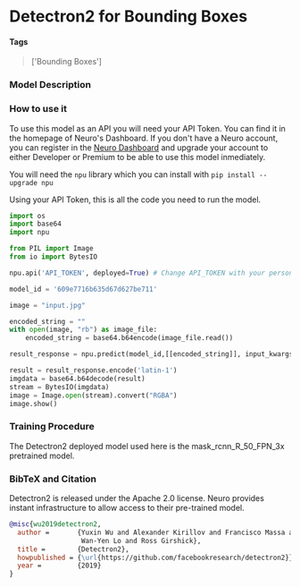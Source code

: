 # Detectron2 for Bounding Boxes

#### Tags

> ['Bounding Boxes']

### Model Description

### How to use it

To use this model as an API you will need your API Token. You can find it in the homepage of Neuro's Dashboard. If you don't have a Neuro account, you can register in the [Neuro Dashboard](https://dashboard.getneuro.ai/) and upgrade your account to either Developer or Premium to be able to use this model inmediately.

You will need the `npu` library which you can install with `pip install --upgrade npu`

Using your API Token, this is all the code you need to run the model.

```python
import os
import base64
import npu

from PIL import Image
from io import BytesIO

npu.api('API_TOKEN', deployed=True) # Change API_TOKEN with your personal API token

model_id = '609e7716b635d67d627be711'

image = "input.jpg"

encoded_string = ""
with open(image, "rb") as image_file:
    encoded_string = base64.b64encode(image_file.read())

result_response = npu.predict(model_id,[[encoded_string]], input_kwargs={"render_boxes": True})[0]

result = result_response.encode('latin-1')
imgdata = base64.b64decode(result)
stream = BytesIO(imgdata)
image = Image.open(stream).convert("RGBA")
image.show()
```

### Training Procedure

The Detectron2 deployed model used here is the mask_rcnn_R_50_FPN_3x pretrained model.

### BibTeX and Citation

Detectron2 is released under the Apache 2.0 license. Neuro provides instant infrastructure to allow access to their pre-trained model.

```bibtex
@misc{wu2019detectron2,
  author =       {Yuxin Wu and Alexander Kirillov and Francisco Massa and
                  Wan-Yen Lo and Ross Girshick},
  title =        {Detectron2},
  howpublished = {\url{https://github.com/facebookresearch/detectron2}},
  year =         {2019}
}
```
